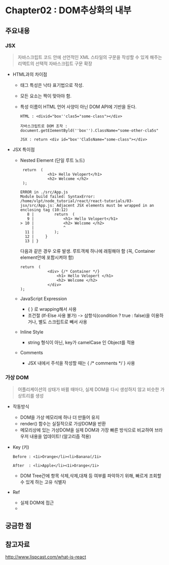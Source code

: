 

# Chapter02 : DOM추상화의 내부

## 주요내용

### JSX

> 자바스크립트 코드 안에 선언적인 XML 스타일의 구문을 작성할 수 있게 해주는 리액트의 선택적 자바스크립트 구문 확장

- HTML과의 차이점

  - 태그 특성은 낙타 표기법으로 작성.

  - 모든 요소는 짝이 맞아야 함. 

  - 특성 이름이 HTML 언어 사양이 아닌 DOM API에 기반을 둔다.

    ```
    HTML : <divid="box''clas5="some-class"></div>
    ```

    ```
    자바스크립트로 DOM 조작 : document.getEIementByld(''box'').ClassName="some-other-cla5s"
    ```

    ```
    JSX : return <div id="box''Cla5sName="some-class"></div>
    ```

- JSX 특이점  

  - Nested Element (단일 루트 노드)

    ```
     return  (
                <h1> Hello Velopert</h1>
                <h2> Welcome </h2>
     );
    ```

    ```
    ERROR in ./src/App.js
    Module build failed: SyntaxError: /home/vlpt/node_tutorial/react/react-tutorials/03-jsx/src/App.js: Adjacent JSX elements must be wrapped in an enclosing tag (10:12)
       8 |         return  (
       9 |             <h1> Hello Velopert</h1>
    > 10 |             <h2> Welcome </h2>
         |             ^
      11 |         );
      12 |     }
      13 | }
    ```

    다음과 같은 경우 오류 발생. 루트객체 하나에 래핑해야 함 (꼭, Container element안에 포함시켜야 함)

    ```
    return  (
                <div> {/* Container */}
                    <h1> Hello Velopert </h1>
                    <h2> Welcome </h2>
                </div>
    );
    ```

  - JavaScript Expression

    - { } 로 wrapping해서 사용
    - 조건절 (If-Else 사용 불가) -> 삼항식(condition ? true : false)을 이용하거나, 별도 스크립트로 빼서 사용

  - Inline Style

    - string 형식이 아닌, key가 camelCase 인 Object를 적용

  - Comments

    - JSX 내에서 주석을 작성할 때는 { /* comments */ } 사용

 

### 가상 DOM

> 어플리케이션의 상태가 바뀔 때마다, 실제 DOM을 다시 생성하지 않고 비슷한 가상트리를 생성

- 작동방식

  - DOM을 가상 메모리에 하나 더 만들어 유지
  - render() 함수는 실질적으로 가상DOM을 반환
  - 메모리상에 있는 가상DOM을 실제 DOM과 가장 빠른 방식으로 비교하여 브라우저 내용을 업데이트! (알고리즘 적용)

- Key (키)

  ```
  Before : <1i>Orange</li><li>Banana(/1i>
  ```

  ```
  After  : <li>Apple</li><1i>Orange</1i>
  ```

  - DOM Tree간에 항목 삭제,삭제,대채 등 여부를 파악하기 위해, 빠르게 조회할 수 있게 하는 고유 식별자

- Ref 

  - 실제 DOM에 접근
  - ​



## 궁금한 점







## 참고자료

http://www.lispcast.com/what-is-react
